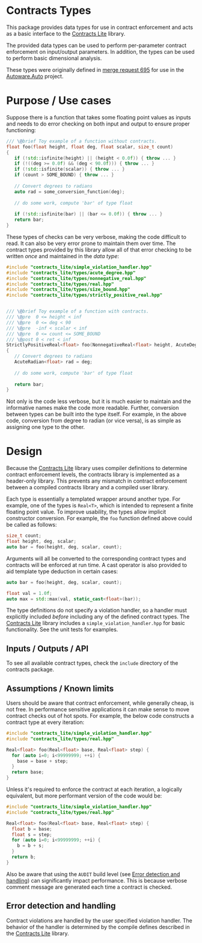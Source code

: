 Contracts Types
===========

This package provides data types for use in contract enforcement and acts as a basic interface to the [Contracts Lite](README.md) library.

The provided data types can be used to perform per-parameter contract enforcement on input/output parameters.
In addition, the types can be used to perform basic dimensional analysis.

These types were originally defined in [merge request 695](https://gitlab.com/autowarefoundation/autoware.auto/AutowareAuto/-/merge_requests/695) for use in the [Autoware.Auto](https://www.autoware.auto/) project.

# Purpose / Use cases

Suppose there is a function that takes some floating point values as inputs and needs to do error checking on both input and output to ensure proper functioning:

```c++
/// \@brief Toy example of a function without contracts.
float foo(float height, float deg, float scalar, size_t count)
{
   if (!std::isfinite(height) || (height < 0.0f)) { throw ... }
   if (!((deg >= 0.0f) && (deg < 90.0f))) { throw ... }
   if (!std::isfinite(scalar)) { throw ... }
   if (count > SOME_BOUND) { throw ... }
   
   // Convert degrees to radians
   auto rad = some_conversion_function(deg);
   
   // do some work, compute 'bar' of type float
   
   if (!std::isfinite(bar) || (bar <= 0.0f)) { throw ... }
   return bar;
}
```

These types of checks can be very verbose, making the code difficult to read.
It can also be very error prone to maintain them over time.
The contract types provided by this library allow all of that error checking to be written _once_ and maintained in the _data type_:

```c++
#include "contracts_lite/simple_violation_handler.hpp"
#include "contracts_lite/types/acute_degree.hpp"
#include "contracts_lite/types/nonnegative_real.hpp"
#include "contracts_lite/types/real.hpp"
#include "contracts_lite/types/size_bound.hpp"
#include "contracts_lite/types/strictly_positive_real.hpp"


/// \@brief Toy example of a function with contracts.
/// \@pre  0 <= height < inf
/// \@pre  0 <= deg < 90
/// \@pre  -inf < scalar < inf
/// \@pre  0 <= count <= SOME_BOUND
/// \@post 0 < ret < inf
StrictlyPositiveReal<float> foo(NonnegativeReal<float> height, AcuteDegree<float> deg, Real<float> scalar, SizeBound<SOME_BOUND> count)
{  
   // Convert degrees to radians
   AcuteRadian<float> rad = deg;
   
   // do some work, compute 'bar' of type float
   
   return bar;
}
```

Not only is the code less verbose, but it is much easier to maintain and the informative names make the code more readable.
Further, conversion between types can be built into the type itself.
For example, in the above code, conversion from degree to radian (or vice versa), is as simple as assigning one type to the other.

# Design

Because the [Contracts Lite](README.md) library uses compiler definitions to determine contract enforcement levels, the contracts library is implemented as a header-only library.
This prevents any mismatch in contract enforcement between a compiled contracts library and a compiled user library.

Each type is essentially a templated wrapper around another type.
For example, one of the types is `Real<T>`, which is intended to represent a finite floating point value.
To improve usability, the types allow implicit constructor conversion.
For example, the `foo` function defined above could be called as follows:

```c++
size_t count;
float height, deg, scalar;
auto bar = foo(height, deg, scalar, count);
```

Arguments will all be converted to the corresponding contract types and contracts will be enforced at run time.
A cast operator is also provided to aid template type deduction in certain cases:

```c++
auto bar = foo(height, deg, scalar, count);

float val = 1.0f;
auto max = std::max(val, static_cast<float>(bar));
```

The type definitions do not specify a violation handler, so a handler must explicitly included _before_ including any of the defined contract types.
The [Contracts Lite](README.md) library includes a `simple_violation_handler.hpp` for basic functionality.
See the unit tests for examples.

## Inputs / Outputs / API

To see all available contract types, check the `include` directory of the contracts package.

## Assumptions / Known limits

Users should be aware that contract enforcement, while generally cheap, is not free.
In performance sensitive applications it can make sense to move contract checks out of hot spots.
For example, the below code constructs a contract type at every iteration:

```c++
#include "contracts_lite/simple_violation_handler.hpp"
#include "contracts_lite/types/real.hpp"

Real<float> foo(Real<float> base, Real<float> step) {
  for (auto i=0; i<99999999; ++i) {
    base = base + step;
  }
  return base;
}
```

Unless it's required to enforce the contract at each iteration, a logically equivalent, but more performant version of the code would be:

```c++
#include "contracts_lite/simple_violation_handler.hpp"
#include "contracts_lite/types/real.hpp"

Real<float> foo(Real<float> base, Real<float> step) {
  float b = base;
  float s = step;
  for (auto i=0; i<99999999; ++i) {
    b = b + s;
  }
  return b;
}
```

Also be aware that using the `AUDIT` build level (see [Error detection and handling](#error-detection-and-handling)) can significantly impact performance.
This is because verbose comment message are generated each time a contract is checked.

## Error detection and handling

Contract violations are handled by the user specified violation handler.
The behavior of the handler is determined by the compile defines described in the [Contracts Lite](README.md) library.

